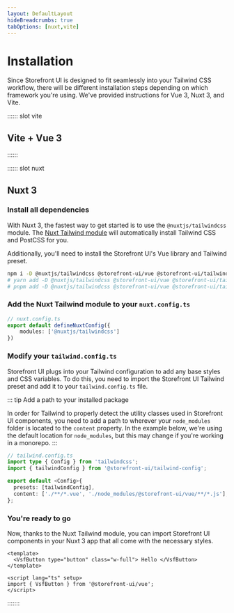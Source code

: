```yaml
---
layout: DefaultLayout
hideBreadcrumbs: true
tabOptions: [nuxt,vite]
---
```

# Installation

Since Storefront UI is designed to fit seamlessly into your Tailwind CSS workflow, there will be different installation steps depending on which framework you're using. We've provided instructions for Vue 3, Nuxt 3, and Vite.

:::::: slot vite
## Vite + Vue 3
::::::

:::::: slot nuxt
## Nuxt 3

### Install all dependencies

With Nuxt 3, the fastest way to get started is to use the `@nuxtjs/tailwindcss` module. The [Nuxt Tailwind module](https://tailwindcss.nuxtjs.org/) will automatically install Tailwind CSS and PostCSS for you.

Additionally, you'll need to install the Storefront UI's Vue library and Tailwind preset.

```bash
npm i -D @nuxtjs/tailwindcss @storefront-ui/vue @storefront-ui/tailwind-config
# yarn add -D @nuxtjs/tailwindcss @storefront-ui/vue @storefront-ui/tailwind-config
# pnpm add -D @nuxtjs/tailwindcss @storefront-ui/vue @storefront-ui/tailwind-config
```

### Add the Nuxt Tailwind module to your `nuxt.config.ts`

```ts
// nuxt.config.ts
export default defineNuxtConfig({
    modules: ['@nuxtjs/tailwindcss']
})
```

### Modify your `tailwind.config.ts`

Storefront UI plugs into your Tailwind configuration to add any base styles and CSS variables. To do this, you need to import the Storefront UI Tailwind preset and add it to your `tailwind.config.ts` file.

::: tip Add a path to your installed package

In order for Tailwind to properly detect the utility classes used in Storefront UI components, you need to add a path to wherever your `node_modules` folder is located to the `content` property. In the example below, we're using the default location for `node_modules`, but this may change if you're working in a monorepo.
:::

```ts
// tailwind.config.ts
import type { Config } from 'tailwindcss';
import { tailwindConfig } from '@storefront-ui/tailwind-config';

export default <Config>{
  presets: [tailwindConfig],
  content: ['./**/*.vue', './node_modules/@storefront-ui/vue/**/*.js'],
};

```

### You're ready to go

Now, thanks to the Nuxt Tailwind module, you can import Storefront UI components in your Nuxt 3 app that all come with the necessary styles.

```vue
<template>
  <VsfButton type="button" class="w-full"> Hello </VsfButton>
</template>

<script lang="ts" setup>
import { VsfButton } from '@storefront-ui/vue';
</script>
```

<Showcase showcase-name="Button/ButtonBlock" :show-source="false"/>


:::::::
<!-- ## Our dependencies

```
@storefront-ui/css @storefront-ui/shared @vueuse/core jw-paginate tabbable
``` -->
